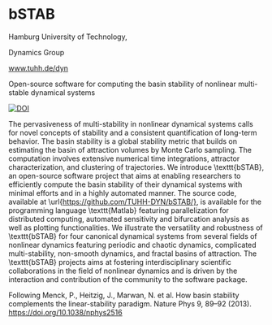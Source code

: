 # bSTAB

Hamburg University of Technology,

Dynamics Group

www.tuhh.de/dyn


Open-source software for computing the basin stability of nonlinear multi-stable dynamical systems

[![DOI](https://zenodo.org/badge/278140661.svg)](https://zenodo.org/badge/latestdoi/278140661)



The pervasiveness of multi-stability in nonlinear dynamical systems calls for novel concepts of stability and a consistent quantification of long-term behavior. The basin stability is a global stability metric that builds on estimating the basin of attraction volumes by Monte Carlo sampling. The computation involves extensive numerical time integrations, attractor characterization, and clustering of trajectories. We introduce \texttt{bSTAB}, an open-source software project that aims at enabling researchers to efficiently compute the basin stability of their dynamical systems with minimal efforts and in a highly automated manner. The source code, available at \url{https://github.com/TUHH-DYN/bSTAB/}, is available for the programming language \texttt{Matlab} featuring parallelization for distributed computing, automated sensitivity and bifurcation analysis as well as plotting functionalities. We illustrate the versatility and robustness of \texttt{bSTAB} for four canonical dynamical systems from several fields of nonlinear dynamics featuring periodic and chaotic dynamics, complicated multi-stability, non-smooth dynamics, and fractal basins of attraction. The \texttt{bSTAB} projects aims at fostering interdisciplinary scientific collaborations in the field of nonlinear dynamics and is driven by the interaction and contribution of the community to the software package.

Following
Menck, P., Heitzig, J., Marwan, N. et al. How basin stability complements the linear-stability paradigm. Nature Phys 9, 89–92 (2013). https://doi.org/10.1038/nphys2516 
